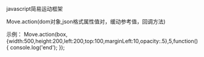   javascript简易运动框架

  Move.action(dom对象,json格式属性值对，缓动参考值，回调方法)

  示例：
  Move.action(box,{width:500,height:200,left:200,top:100,marginLeft:10,opacity:.5},5,function(){
            console.log('end');
  });

